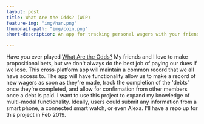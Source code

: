 ```yaml
---
layout: post
title: What Are the Odds? (WIP)
feature-img: "img/han.png"
thumbnail-path: "img/coin.png"
short-description: An app for tracking personal wagers with your friends

---
```

Have you ever played <a href="https://what-are-the-odds.info/">What Are the Odds?</a>
My friends and I love to make propositional bets, but we don't always do the best job of paying our dues if we lose. This cross-platform app will maintain a common record that we all have access to. The app will have functionality allow us to make a record of new wagers as soon as they're made, track the completion of the 'debts' once they're completed, and allow for confirmation from other members once a debt is paid. I want to use this project to expand my knowledge of multi-modal functionality. Ideally, users could submit any information from a smart phone, a connected smart watch, or even Alexa. I'll have a repo up for this project in Feb 2019.
